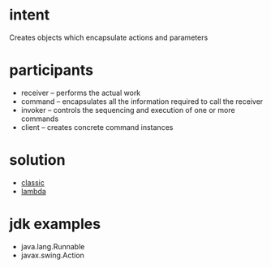 # intent

Creates objects which encapsulate actions and parameters

# participants

- receiver – performs the actual work
- command – encapsulates all the information required to call the receiver
- invoker – controls the sequencing and execution of one or more commands
- client – creates concrete command instances

# solution

- [classic](../../../../design-patterns/src/main/java/com/sda/patterns/behavioral/command/ex1/Client.java)
- [lambda](../../../../design-patterns/src/main/java/com/sda/patterns/behavioral/command/challenge/Client.java)

# jdk examples

- java.lang.Runnable
- javax.swing.Action
